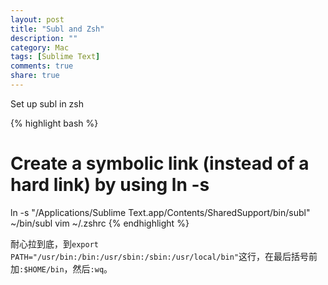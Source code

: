 ```yaml
---
layout: post
title: "Subl and Zsh"
description: ""
category: Mac
tags: [Sublime Text]
comments: true
share: true
---
```


Set up subl in zsh

{% highlight bash %}
# Create a symbolic link (instead of a hard link) by using ln -s
ln -s "/Applications/Sublime Text.app/Contents/SharedSupport/bin/subl" ~/bin/subl
vim ~/.zshrc
{% endhighlight %}

耐心拉到底，到`export PATH="/usr/bin:/bin:/usr/sbin:/sbin:/usr/local/bin"`这行，在最后括号前加`:$HOME/bin`，然后`:wq`。